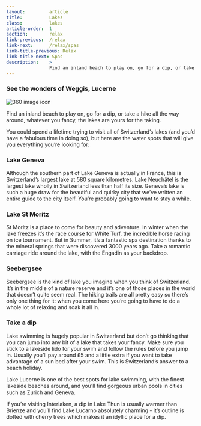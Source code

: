 ```yaml
---
layout:         article
title:          Lakes
class:          lakes
article-order:  1
section:        relax
link-previous:  /relax
link-next:      /relax/spas
link-title-previous: Relax
link-title-next: Spas
description:    >
                Find an inland beach to play on, go for a dip, or take a hike all the way around, whatever you fancy, the lakes are yours for the taking.
---
```


<div class="row three-sixty bleed-width">
  <a id="three-sixty-lake" href="{{site.baseurl}}/three-sixty/lake" class="three-sixty__link"></a>
  <h3 class="three-sixty__title">
    <span class="three-sixty__title-small">See the wonders of</span>
    Weggis, Lucerne
  </h3>
  <img class="three-sixty__icon" src="{{site.baseurl}}/img/icon/three-sixty.png" alt="360 image icon">
  <div class="three-sixty__bg" style="background-image: url('{{site.baseurl}}/img/three-sixty/lake.jpg');"></div>
</div>

<div class="row">
  <p class="lead-paragraph">Find an inland beach to play on, go for a dip, or take a hike all the way around, whatever you fancy, the lakes are yours for the taking.</p>
  <p>You could spend a lifetime trying to visit all of Switzerland’s lakes (and you’d have a fabulous time in doing so), but here are the water spots that will give you everything you’re looking for:</p>
</div>

<div class="row"></div>
<h3 class="row">Lake Geneva</h3>
<div class="row bg-image-ratio bg-image-ratio--21-9" style="background-image: url('{{site.baseurl}}/img/content/lake-geneva.jpg');"></div>
<p class="row">Although the southern part of Lake Geneva is actually in France, this is Switzerland’s largest lake at 580 square kilometres. Lake Neuchâtel is the largest lake wholly in Switzerland less than half its size. Geneva’s lake is such a huge draw for the beautiful and quirky city that we’ve written an entire guide to the city itself. You’re probably going to want to stay a while.</p>

<h3 class="row">Lake St Moritz</h3>
<div class="row bg-image-ratio bg-image-ratio--21-9" style="background-image: url('{{site.baseurl}}/img/content/lake-st-moritz.jpg');"></div>
<p class="row">St Moritz is a place to come for beauty and adventure. In winter when the lake freezes it’s the race course for White Turf, the incredible horse racing on ice tournament. But in Summer, it’s a fantastic spa destination thanks to the mineral springs that were discovered 3000 years ago. Take a romantic carriage ride around the lake, with the Engadin as your backdrop.</p>

<h3 class="row">Seebergsee</h3>
<div class="row bg-image-ratio bg-image-ratio--21-9" style="background-image: url('{{site.baseurl}}/img/content/seebergsee.jpg');"></div>
<p class="row">Seebergsee is the kind of lake you imagine when you think of Switzerland. It’s in the middle of a nature reserve and it’s one of those places in the world that doesn’t quite seem real. The hiking trails are all pretty easy so there’s only one thing for it: when you come here you’re going to have to do a whole lot of relaxing and soak it all in.</p>

<h3 class="row">Take a dip</h3>
<div class="row bg-image-ratio bg-image-ratio--21-9" style="background-image: url('{{site.baseurl}}/img/content/take-a-dip.jpg');"></div>
<p class="row">Lake swimming is hugely popular in Switzerland but don’t go thinking that you can jump into any bit of a lake that takes your fancy. Make sure you stick to a lakeside lido for your swim and follow the rules before you jump in. Usually you’ll pay around £5 and a little extra if you want to take advantage of a sun bed after your swim. This is Switzerland’s answer to a beach holiday.</p>
<p>Lake Lucerne is one of the best spots for lake swimming, with the finest lakeside beaches around, and you’ll find gorgeous urban pools in cities such as Zurich and Geneva.</p>
<p>If you’re visiting Interlaken, a dip in Lake Thun is usually warmer than Brienze and you’ll find Lake Lucarno absolutely charming - it’s outline is dotted with cherry trees which makes it an idyllic place for a dip.</p>